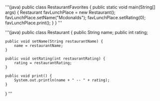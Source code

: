 '''(java)
public class RestaurantFavorites { 
    public static void main(String[] args) {
        Restaurant favLunchPlace = new Restaurant();
        favLunchPlace.setName("Mcdonalds");
        favLunchPlace.setRating(0);
        favLunchPlace.print();
    }
}
'''

'''(java)
public class Restaurant { 
    public String name;
    public int rating;

    public void setName(String restaurantName) {
        name = restaurantName;
    }
    
    public void setRating(int restaurantRating) {
        rating = restaurantRating;
    }
    
    public void print() {
        System.out.println(name + " -- " + rating);
    }
}
'''
